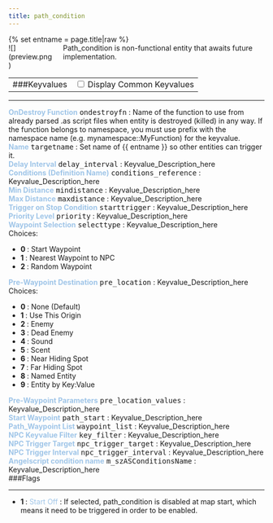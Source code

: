 ```yaml
---
title: path_condition
---
```

<div>{% set entname = page.title|raw %}</div>
<div class="container previewimg">
<div class="columns">
<div class="imagepadding column col-auto" markdown="1">![](preview.png)</div>
<div class="column entityentry" markdown="1">Path_condition is non-functional entity that awaits future implementation.</div>
</div>
</div>
<div>
<table class="titletable">
<tbody>
<tr>
<td markdown="1">###Keyvalues</td>
<td class="titletablecheck" id="checkboxandlabel"><input type="checkbox" id="displaycommon"><label for="displaycommon"> Display Common Keyvalues</label></input></td>
</tr>
</tbody>
</table>
<hr>
<div class="entityentry commonkeys-checkbox" markdown="1">
<span style="color:#9fc5e8;"><b>OnDestroy Function</b></span> <kbd  class="tooltip" data-tooltip="string">ondestroyfn</kbd> :
Name of the function to use from already parsed .as script files when entity is destroyed (killed) in any way. If the function belongs to namespace, you must use prefix with the namespace name (e.g. mynamespace::MyFunction) for the keyvalue.
</div>
<div class="entityentry commonkeys-checkbox" markdown="1">
<span style="color:#9fc5e8;"><b>Name</b></span> <kbd  class="tooltip" data-tooltip="target_source">targetname</kbd> :
Set name of {{ entname }} so other entities can trigger it.
</div>
<div class="entityentry" markdown="1">
<span style="color:#9fc5e8;"><b>Delay Interval</b></span> <kbd  class="tooltip" data-tooltip="string">delay_interval</kbd> :
Keyvalue_Description_here
</div>
<div class="entityentry" markdown="1">
<span style="color:#9fc5e8;"><b>Conditions (Definition Name)</b></span> <kbd  class="tooltip" data-tooltip="string">conditions_reference</kbd> :
Keyvalue_Description_here
</div>
<div class="entityentry" markdown="1">
<span style="color:#9fc5e8;"><b>Min Distance</b></span> <kbd  class="tooltip" data-tooltip="integer">mindistance</kbd> :
Keyvalue_Description_here
</div>
<div class="entityentry" markdown="1">
<span style="color:#9fc5e8;"><b>Max Distance</b></span> <kbd  class="tooltip" data-tooltip="integer">maxdistance</kbd> :
Keyvalue_Description_here
</div>
<div class="entityentry" markdown="1">
<span style="color:#9fc5e8;"><b>Trigger on Stop Condition</b></span> <kbd  class="tooltip" data-tooltip="string">starttrigger</kbd> :
Keyvalue_Description_here
</div>
<div class="entityentry" markdown="1">
<span style="color:#9fc5e8;"><b>Priority Level</b></span> <kbd  class="tooltip" data-tooltip="integer">priority</kbd> :
Keyvalue_Description_here
</div>
<div class="entityentry" markdown="1">
<span style="color:#9fc5e8;"><b>Waypoint Selection</b></span> <kbd  class="tooltip" data-tooltip="Choices">selecttype</kbd> :
Keyvalue_Description_here
<div class="accordion">
<input type="checkbox" id="accordion-1" name="accordion-checkbox" hidden>
<label class="accordion-header" for="accordion-1">
<i class="icon icon-arrow-right mr-1"></i>
Choices:
</label>
<div class="accordion-body">
<ul>
<li><b>0 </b> : Start Waypoint</li>
<li><b>1 </b> : Nearest Waypoint to NPC</li>
<li><b>2 </b> : Random Waypoint</li>
</ul>
</div>
</div>
</div>
<div class="entityentry" markdown="1">
<span style="color:#9fc5e8;"><b>Pre-Waypoint Destination</b></span> <kbd  class="tooltip" data-tooltip="Choices">pre_location</kbd> :
Keyvalue_Description_here
<div class="accordion">
<input type="checkbox" id="accordion-2" name="accordion-checkbox" hidden>
<label class="accordion-header" for="accordion-2">
<i class="icon icon-arrow-right mr-1"></i>
Choices:
</label>
<div class="accordion-body">
<ul>
<li><b>0 </b> : None (Default)</li>
<li><b>1 </b> : Use This Origin</li>
<li><b>2 </b> : Enemy</li>
<li><b>3 </b> : Dead Enemy</li>
<li><b>4 </b> : Sound</li>
<li><b>5 </b> : Scent</li>
<li><b>6 </b> : Near Hiding Spot</li>
<li><b>7 </b> : Far Hiding Spot</li>
<li><b>8 </b> : Named Entity</li>
<li><b>9 </b> : Entity by Key:Value</li>
</ul>
</div>
</div>
</div>
<div class="entityentry" markdown="1">
<span style="color:#9fc5e8;"><b>Pre-Waypoint Parameters</b></span> <kbd  class="tooltip" data-tooltip="string">pre_location_values</kbd> :
Keyvalue_Description_here
</div>
<div class="entityentry" markdown="1">
<span style="color:#9fc5e8;"><b>Start Waypoint</b></span> <kbd  class="tooltip" data-tooltip="string">path_start</kbd> :
Keyvalue_Description_here
</div>
<div class="entityentry" markdown="1">
<span style="color:#9fc5e8;"><b>Path_Waypoint List</b></span> <kbd  class="tooltip" data-tooltip="string">waypoint_list</kbd> :
Keyvalue_Description_here
</div>
<div class="entityentry" markdown="1">
<span style="color:#9fc5e8;"><b>NPC Keyvalue Filter</b></span> <kbd  class="tooltip" data-tooltip="string">key_filter</kbd> :
Keyvalue_Description_here
</div>
<div class="entityentry" markdown="1">
<span style="color:#9fc5e8;"><b>NPC Trigger Target</b></span> <kbd  class="tooltip" data-tooltip="string">npc_trigger_target</kbd> :
Keyvalue_Description_here
</div>
<div class="entityentry" markdown="1">
<span style="color:#9fc5e8;"><b>NPC Trigger Interval</b></span> <kbd  class="tooltip" data-tooltip="integer">npc_trigger_interval</kbd> :
Keyvalue_Description_here
</div>
<div class="entityentry" markdown="1">
<span style="color:#9fc5e8;"><b>Angelscript condition name</b></span> <kbd  class="tooltip" data-tooltip="string">m_szASConditionsName</kbd> :
Keyvalue_Description_here
</div>
</div>
###Flags
<hr>
<div class="entityflags">
<ul>
<li class="imagepadding" markdown="1"><b>1 </b> : <span style="color:#9fc5e8;">Start Off</span> : If selected, path_condition is disabled at map start, which means it need to be triggered in order to be enabled.</li>
</ul>
</div>
